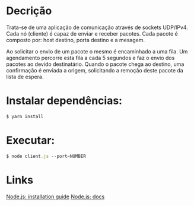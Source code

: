 # Decrição

Trata-se de uma aplicação de comunicação através de sockets UDP/IPv4. Cada nó (cliente) é capaz de enviar e receber pacotes. Cada pacote é composto por: host destino, porta destino e a mesagem.

Ao solicitar o envio de um pacote o mesmo é encaminhado a uma fila. Um agendamento percorre esta fila a cada 5 segundos e faz o envio dos pacotes ao devido destinatário. Quando o pacote chega ao destino, uma confirmação é enviada a origem, solicitando a remoção deste pacote da lista de espera.

# Instalar dependências:
```bash
$ yarn install
```

# Executar:

```javascript
$ node client.js --port=NUMBER
```

# Links
[Node.js: installation guide](https://nodejs.org/en/download/package-manager/)
[Node.js: docs](https://nodejs.org/en/docs/)